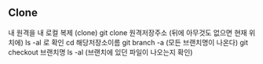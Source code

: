 <h2>Clone</h2>
내 원격을 내 로컬 복제 (clone) 
git clone 원격저장주소 (뒤에 아무것도 없으면 현재 위치에)
ls -al 로 확인
cd 해당저장소이름
git branch -a (모든 브랜치명이 나온다)
git checkout 브랜치명
ls -al (브랜치에 있던 파일이 나오는지 확인)
